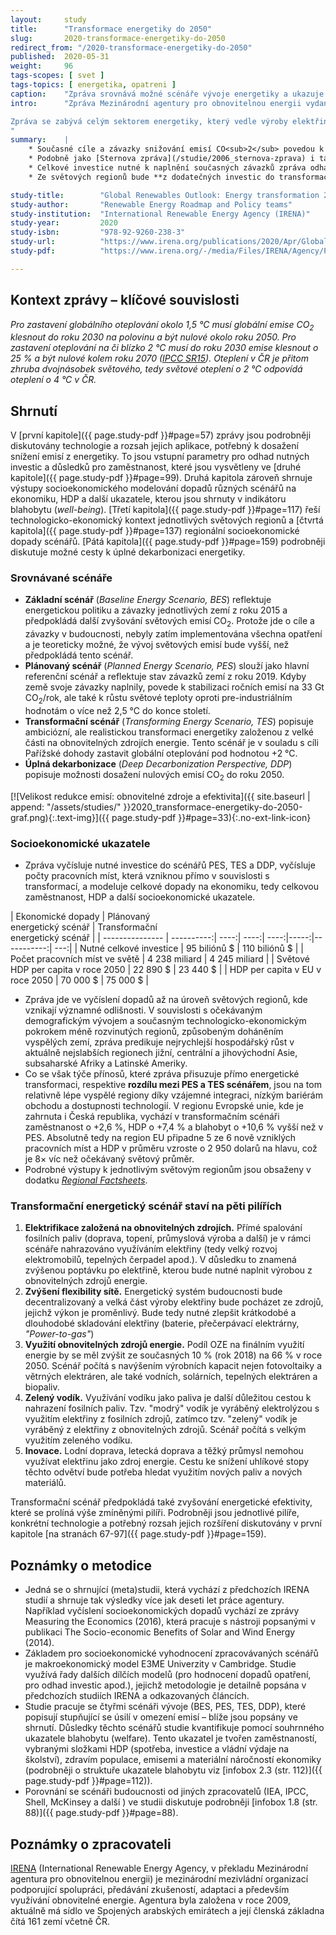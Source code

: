 ```yaml
---
layout:     study
title:      "Transformace energetiky do 2050"
slug:       2020-transformace-energetiky-do-2050
redirect_from: "/2020-transformace-energetiky-do-2050"
published:  2020-05-31
weight:     96
tags-scopes: [ svet ]
tags-topics: [ energetika, opatreni ]
caption:    "Zpráva srovnává možné scénáře vývoje energetiky a ukazuje náklady a dopady transformačního scénáře."
intro:      "Zpráva Mezinárodní agentury pro obnovitelnou energii vydaná v dubnu 2020 je shrnutím předchozích zpráv agentury a dílčích studií. Podrobně zkoumá možný scénář transformace energetiky do roku 2050, srovnává jej s jinými scénáři budoucího vývoje a vyčísluje očekávané náklady a dopady scénářů na HDP, zaměstnanost a další socioekonomické ukazatele na úrovni světových regionů.

Zpráva se zabývá celým sektorem energetiky, který vedle výroby elektřiny zahrnuje také dopravu, topení a další spalování fosilních paliv při průmyslové výrobě.
"
summary:    |
    * Současné cíle a závazky snižování emisí CO<sub>2</sub> povedou k zastavení růstu ročních emisí na hodnotě okolo 33 Gt/rok. Pro naplnění Pařížské dohody a zastavení nárůstu světové teploty okolo 2 °C je potřeba světové emise do roku 2050 snížit na 10 Gt/rok. Takového snížení emisí dosahuje transformační scénář, který je založený na elektrifikaci, obnovitelný zdrojích energie, zvyšování flexibility sítě a využití elektřiny k výrobě vodíku.
    * Podobně jako [Sternova zpráva](/studie/2006_sternova-zprava) i tato publikace říká, že **investice do energetické udržitelnosti se jednoznačně vrátí**, respektive, že náklady současného směřování budou vyšší než náklady transformačního scénáře. Agentura ve své zprávě vyčíslila čistý rozdíl mezi plánovaným a transformačním scénářem (PES vs. TES v roce 2050) v zaměstnanosti o +0,15 %, v HDP o +2,4 % a v indikátoru blahobytu dokonce o +13,5 %.
    * Celkové investice nutné k naplnění současných závazků zpráva odhaduje na 95 biliónů dolarů. Oproti tomu investice do transformačního scénáře zpráva odhaduje na 110 biliónů dolarů a celkové investice nutné k úplné dekarbonizaci energetiky do roku 2050 na 130 biliónů dolarů. Přínosy transformace jsou však vyšší než dodatečné investice.
    * Ze světových regionů bude **z dodatečných investic do transformace energetiky profitovat nejvíce Evropská unie**, následována Severní Amerikou. V regionu Evropské unie, vychází v transformačním scénáři zaměstnanost o +2,6 %, HDP o +7,4 % a blahobyt o +10,6 % vyšší než v plánovaném scénáři. Na region EU připadne 5 ze 6 nově vzniklých pracovních míst a více jak 50 % očekávaného nárůstu HDP.

study-title:        "Global Renewables Outlook: Energy transformation 2050"
study-author:       "Renewable Energy Roadmap and Policy teams"
study-institution:  "International Renewable Energy Agency (IRENA)"
study-year:         2020
study-isbn:         "978-92-9260-238-3"
study-url:          "https://www.irena.org/publications/2020/Apr/Global-Renewables-Outlook-2020"
study-pdf:          "https://www.irena.org/-/media/Files/IRENA/Agency/Publication/2020/Apr/IRENA_Global_Renewables_Outlook_2020.pdf"

---
```

## Kontext zprávy – klíčové souvislosti

_Pro zastavení globálního oteplování okolo 1,5 °C musí globální emise CO<sub>2</sub> klesnout do roku 2030 na polovinu a být nulové okolo roku 2050. Pro zastavení oteplování na či blízko 2 °C musí do roku 2030 emise klesnout o 25 % a být nulové kolem roku 2070 ([IPCC SR15](https://www.ipcc.ch/sr15/chapter/chapter-2/)). Oteplení v ČR je přitom zhruba dvojnásobek světového, tedy světové oteplení o 2 °C odpovídá oteplení o 4 °C v ČR._

## Shrnutí

V [první kapitole]({{ page.study-pdf }}#page=57) zprávy jsou podrobněji diskutovány technologie a rozsah jejich aplikace, potřebný k dosažení snížení emisí z energetiky. To jsou vstupní parametry pro odhad nutných investic a důsledků pro zaměstnanost, které jsou vysvětleny ve [druhé kapitole]({{ page.study-pdf }}#page=99). Druhá kapitola zároveň shrnuje výstupy socioekonomického modelování dopadů různých scénářů na ekonomiku, HDP a další ukazatele, kterou jsou shrnuty v indikátoru blahobytu (_well-being_). [Třetí kapitola]({{ page.study-pdf }}#page=117) řeší technologicko-ekonomický kontext jednotlivých světových regionů a [čtvrtá kapitola]({{ page.study-pdf }}#page=137) regionální socioekonomické dopady scénářů. [Pátá kapitola]({{ page.study-pdf }}#page=159) podrobněji diskutuje možné cesty k úplné dekarbonizaci energetiky.

### Srovnávané scénáře

* **Základní scénář** (_Baseline Energy Scenario, BES_) reflektuje energetickou politiku a závazky jednotlivých zemí z roku 2015 a předpokládá další zvyšování světových emisí CO<sub>2</sub>. Protože jde o cíle a závazky v budoucnosti, nebyly zatím implementována všechna opatření a je teoreticky možné, že vývoj světových emisí bude vyšší, než předpokládá tento scénář.
* **Plánovaný scénář** (_Planned Energy Scenario, PES_) slouží jako hlavní referenční scénář a reflektuje stav závazků zemí z roku 2019. Kdyby země svoje závazky naplnily, povede k stabilizaci ročních emisí na 33 Gt CO<sub>2</sub>/rok, ale také k růstu světové teploty oproti pre-industriálním hodnotám o více než 2,5 °C do konce století.
* **Transformační scénář** (_Transforming Energy Scenario, TES_) popisuje ambiciózní, ale realistickou transformaci energetiky založenou z velké části na obnovitelných zdrojích energie. Tento scénář je v souladu s cíli Pařížské dohody zastavit globální oteplování pod hodnotou +2 °C.
* **Úplná dekarbonizace** (_Deep Decarbonization Perspective, DDP_) popisuje možnosti dosažení nulových emisí CO<sub>2</sub> do roku 2050.

[![Velikost redukce emisí: obnovitelné zdroje a efektivita]({{ site.baseurl | append: "/assets/studies/" }}2020_transformace-energetiky-do-2050-graf.png){:.text-img}]({{ page.study-pdf }}#page=33){:.no-ext-link-icon}

### Socioekonomické ukazatele

* Zpráva vyčísluje nutné investice do scénářů PES, TES a DDP, vyčísluje počty pracovních míst, která vzniknou přímo v souvislosti s transformací, a modeluje celkové dopady na ekonomiku, tedy celkovou zaměstnanost, HDP a další socioekonomické ukazatele.

<div class="table table-striped table-hover" markdown="1">

| Ekonomické dopady         | Plánovaný<br/>energetický scénář | Transformační<br/>energetický scénář |
| --------------- | ----------:| ----:| ----:| ----:|-----:|-----------:| ---:|
| Nutné celkové     investice         |   95 biliónů $ | 110 biliónů $ |
| Počet pracovních  míst ve světě     |   4 238 miliard  | 4 245 miliard  |
| Světové HDP per capita v roce 2050 |   22 890 $ |  23 440 $  |
| HDP per capita v EU v roce 2050    |   70 000 $ |  75 000 $  |

</div>

* Zpráva jde ve vyčíslení dopadů až na úroveň světových regionů, kde vznikají významné odlišnosti. V souvislosti s očekávaným demografickým vývojem a současným technologicko-ekonomickým pokrokem méně rozvinutých regionů, způsobeným doháněním vyspělých zemí, zpráva predikuje nejrychlejší hospodářský růst v aktuálně nejslabších regionech jižní, centrální a jihovýchodní Asie, subsaharské Afriky a Latinské Ameriky.
* Co se však týče přínosů, které zpráva přisuzuje přímo energetické transformaci, respektive **rozdílu mezi PES a TES scénářem**, jsou na tom relativně lépe vyspělé regiony díky vzájemné integraci, nízkým bariérám obchodu a dostupnosti technologií. V regionu Evropské unie, kde je zahrnuta i Česká republika, vychází v transformačním scénáři zaměstnanost o +2,6 %, HDP o +7,4 % a blahobyt o +10,6 % vyšší než v PES. Absolutně tedy na region EU připadne 5 ze 6 nově vzniklých pracovních míst a HDP v průměru vzroste o 2 950 dolarů na hlavu, což je 8× víc než očekávaný světový průměr.
* Podrobné výstupy k jednotlivým světovým regionům jsou obsaženy v dodatku [_Regional Factsheets_](https://www.irena.org/-/media/Files/IRENA/Agency/Publication/2020/Apr/IRENA_GRO_Regional_Factsheets.pdf).

### Transformační energetický scénář staví na pěti pilířích

1. **Elektrifikace založená na obnovitelných zdrojích.** Přímé spalování fosilních paliv (doprava, topení, průmyslová výroba a další) je v rámci scénáře nahrazováno využíváním elektřiny (tedy velký rozvoj elektromobilů, tepelných čerpadel apod.). V důsledku to znamená zvýšenou poptávku po elektřině, kterou bude nutné naplnit výrobou z obnovitelných zdrojů energie.
2. **Zvýšení flexibility sítě.** Energetický systém budoucnosti bude decentralizovaný a velká část výroby elektřiny bude pocházet ze zdrojů, jejichž výkon je proměnlivý. Bude tedy nutné zlepšit krátkodobé a dlouhodobé skladování elektřiny (baterie, přečerpávací elektrárny, _"Power-to-gas"_)
3. **Využití obnovitelných zdrojů energie.** Podíl OZE na finálním využití energie by se měl zvýšit ze současných 10 % (rok 2018) na 66 % v roce 2050. Scénář počítá s navýšením výrobních kapacit nejen fotovoltaiky a větrných elektráren, ale také vodních, solárních, tepelných elektráren a biopaliv.
4. **Zelený vodík.** Využívání vodíku jako paliva je další důležitou cestou k nahrazení fosilních paliv. Tzv. "modrý" vodík je vyráběný elektrolýzou s využitím elektřiny z fosilních zdrojů, zatímco tzv. "zelený" vodík je vyráběný z elektřiny z obnovitelných zdrojů. Scénář počítá s velkým využitím zeleného vodíku.
5. **Inovace.** Lodní doprava, letecká doprava a těžký průmysl nemohou využívat elektřinu jako zdroj energie. Cestu ke snížení uhlíkové stopy těchto odvětví bude potřeba hledat využitím nových paliv a nových materiálů.

Transformační scénář předpokládá také zvyšování energetické efektivity, které se prolíná výše zmíněnými pilíři. Podrobněji jsou jednotlivé pilíře, konkrétní technologie a potřebný rozsah jejich rozšíření diskutovány v první kapitole [na stranách 67-97]({{ page.study-pdf }}#page=159).

## Poznámky o metodice

* Jedná se o shrnující (meta)studii, která vychází z předchozích IRENA studií a shrnuje tak výsledky více jak deseti let práce agentury. Například vyčíslení socioekonomických dopadů vychází ze zprávy Measuring the Economics (2016), která pracuje s nástroji popsanými v publikaci The Socio-economic Benefits of Solar and Wind Energy (2014).
* Základem pro socioekonomické vyhodnocení zpracovávaných scénářů je makroekonomický model E3ME Univerzity v Cambridge. Studie využívá řady dalších dílčích modelů (pro hodnocení dopadů opatření, pro odhad investic apod.), jejichž metodologie je detailně popsána v předchozích studiích IRENA a odkazovaných článcích.
* Studie pracuje se čtyřmi scénáři vývoje (BES, PES, TES, DDP), které popisují stupňující se úsilí v omezení emisí – blíže jsou popsány ve shrnutí. Důsledky těchto scénářů studie kvantifikuje pomocí souhrnného ukazatele blahobytu (welfare). Tento ukazatel je tvořen zaměstnaností, vybranými složkami HDP (spotřeba, investice a vládní výdaje na školství), zdravím populace, emisemi a materiální náročností ekonomiky (podrobněji o struktuře ukazatele blahobytu viz [infobox 2.3 (str. 112)]({{ page.study-pdf }}#page=112)).
* Porovnání se scénáři budoucnosti od jiných zpracovatelů (IEA, IPCC, Shell, McKinsey a další ) ve studii diskutuje podrobněji [infobox 1.8 (str. 88)]({{ page.study-pdf }}#page=88).

## Poznámky o zpracovateli

[IRENA](https://www.irena.org/) (International Renewable Energy Agency, v překladu Mezinárodní agentura pro obnovitelnou energii) je mezinárodní mezivládní organizací podporující spolupráci, předávání zkušeností, adaptaci a především využívání obnovitelné energie. Agentura byla založena v roce 2009, aktuálně má sídlo ve Spojených arabských emirátech a její členská základna čítá 161 zemí včetně ČR.
